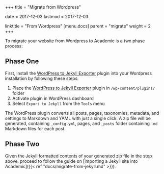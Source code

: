 +++
title = "Migrate from Wordpress"

date = 2017-12-03
lastmod = 2017-12-03

linktitle = "From Wordpress"
[menu.docs]
  parent = "migrate"
  weight = 2
+++

To migrate your website from Wordpress to Academic is a two phase process:

## Phase One

First, install the [WordPress to Jekyll Exporter](https://wordpress.org/plugins/jekyll-exporter/) plugin into your Wordpress installation by following these steps:

1. Place the [WordPress to Jekyll Exporter](https://wordpress.org/plugins/jekyll-exporter/) plugin in `/wp-content/plugins/` folder
2. Activate plugin in WordPress dashboard
3. Select `Export to Jekyll` from the `Tools` menu

The WordPress plugin converts all posts, pages, taxonomies, metadata, and settings to Markdown and YAML with just a single click. A zip file will be generated, containing `_config.yml`, pages, and `_posts` folder containing `.md` Markdown files for each post.

## Phase Two

Given the Jekyll formatted contents of your generated zip file in the step above, proceed to follow the guide on [importing a Jekyll site into Academic]({{< ref "docs/migrate-from-jekyll.md" >}}).
